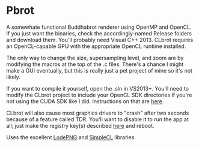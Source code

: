 Pbrot
=====

A somewhate functional Buddhabrot renderer using OpenMP and OpenCL. If you just want the binaries, check the accordingly-named Release folders and download them. You'll probably need Visual C++ 2013. CLbrot requires an OpenCL-capable GPU with the appropriate OpenCL runtime installed.

The only way to change the size, supersampling level, and zoom are by modifying the macros at the top of the .c files. There's a chance I might make a GUI eventually, but this is really just a pet project of mine so it's not likely.

If you want to compile it yourself, open the .sln in VS2013+. You'll need to modify the CLbrot project to include your OpenCL SDK directories if you're not using the CUDA SDK like I did. Instructions on that are [here](http://kode-stuff.blogspot.com/2012/11/setting-up-opencl-in-visual-studio_1.html).

CLbrot will also cause most graphics drivers to "crash" after two seconds because of a feature called TDR. You'll want to disable it to run the app at all; just make the registry key(s) described [here](http://msdn.microsoft.com/en-us/library/windows/hardware/ff569918%28v=vs.85%29.aspx) and reboot.

Uses the excellent [LodePNG](http://lodev.org/lodepng/) and [SimpleCL](https://code.google.com/p/simple-opencl/) libraries.
